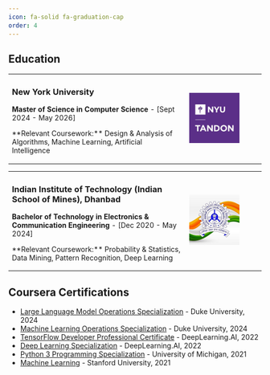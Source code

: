 ```yaml
---
icon: fa-solid fa-graduation-cap
order: 4
---
```

## Education

<table>
  <tr>
    <td width="70%">
      <h3>New York University</h3>
      <p><strong>Master of Science in Computer Science</strong> - [Sept 2024 - May 2026]</p>
      <p>**Relevant Coursework:** Design & Analysis of Algorithms, Machine Learning, Artificial Intelligence</p>
    </td>
    <td width="30%">
      <img src="/assets/education/nyu_tandon.jpg" alt="NYU Tandon" width="100"/>
    </td>
  </tr>
</table>
<table>
  <tr>
    <td width="70%">
      <h3>Indian Institute of Technology (Indian School of Mines), Dhanbad</h3>
      <p><strong>Bachelor of Technology in Electronics & Communication Engineering</strong> - [Dec 2020 - May 2024]</p>
      <p>**Relevant Coursework:** Probability & Statistics, Data Mining, Pattern Recognition, Deep Learning</p>
    </td>
    <td width="30%">
      <img src="/assets/education/iitism.jpg" alt="IIT-ISM" width="100"/>
    </td>
  </tr>
</table>

## Coursera Certifications

- [Large Language Model Operations Specialization](files\education\certifications\llmops.pdf) - Duke University, 2024
- [Machine Learning Operations Specialization](files\education\certifications\mlops.pdf) - Duke University, 2024
- [TensorFlow Developer Professional Certificate](/files/education/certifications/tensorflow_developer.pdf) - DeepLearning.AI, 2022
- [Deep Learning Specialization](files\education\certifications\deep_learning.pdf) - DeepLearning.AI, 2022
- [Python 3 Programming Specialization](files\education\certifications\python3.pdf) - University of Michigan, 2021
- [Machine Learning](\files\education\certifications\machine_learning.pdf) - Stanford University, 2021
